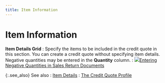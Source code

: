 ```yaml
---
title: Item Information
---
```


# Item Information


**Item Details Grid**
: Specify the items to be included in the credit quote in this section. You can create a credit quote without specifying item details. Negative quantities may be entered in the **Quantity** column.
: ![]({{site.sp_baseurl}}/img/lens.gif)[Entering Negative Quantities in Sales Return Documents]({{site.sp_baseurl}}/sales-ret-docs/sales-ret-doc/contents/item-info/details/add-kits/entering_negative_quantities_in_sales_return_documents.html)


{:.see_also}
See also
: [Item Details]({{site.sp_baseurl}}/sales-ret-docs/sales-ret-doc/contents/item-info/item_details_sales_return_documents_sales_return_document_content.html)
: [The Credit Quote Profile]({{site.sp_baseurl}}/sales-ret-docs/credit-quotes/create-a-new-credit-quote/the_credit_quote_profile.html)
